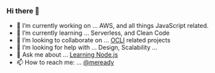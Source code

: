 ### Hi there 👋

- 🔭 I’m currently working on ... AWS, and all things JavaScript related.
- 🌱 I’m currently learning ... Serverless, and Clean Code
- 👯 I’m looking to collaborate on ... [OCLI](https://oclif.io/) related projects
- 🤔 I’m looking for help with ... Design, Scalability ...
- 💬 Ask me about ... [Learning Node.js](https://dev.to/meddy672)
- 📫 How to reach me: ... [@meready](https://twitter.com/MEready)

